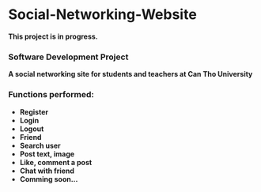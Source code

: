 # Social-Networking-Website
<b>This project is in progress.<b>
<h3>Software Development Project</h3>
<p>A social networking site for students and teachers at Can Tho University</p>
<h3>Functions performed:</h3>
<ul>
  <li>Register</li>
  <li>Login</li>
  <li>Logout</li>
  <li>Friend</li>
  <li>Search user</li>
  <li>Post text, image</li>
  <li>Like, comment a post</li>
  <li>Chat with friend</li>
  <li>Comming soon...</li>
 </ul>
